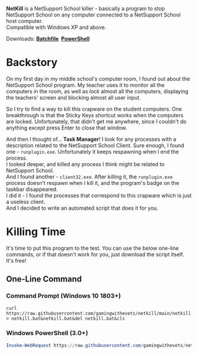**NetKill** is a NetSupport School killer - basically a program to stop NetSupport School on any computer connected to a NetSupport School host computer.  
Compatible with Windows XP and above.

Downloads: **[Batchfile](https://raw.githubusercontent.com/gamingwithevets/netkill/main/netkill.bat)&nbsp; [PowerShell](https://raw.githubusercontent.com/gamingwithevets/netkill/main/netkill.ps1)**

# Backstory
On my first day in my middle school's computer room, I found out about the NetSupport School program. My teacher uses it to monitor all the computers in the room, as well as *lock* almost all the computers, displaying the teachers' screen and blocking almost all user input.

So I try to find a way to kill this crapware on the student computers. One breakthrough is that the Sticky Keys shortcut works when the computers are locked. Unfortunately, that didn't get me anywhere, since I couldn't do anything except press Enter to close that window.

And then I thought of... **Task Manager**! I look for any processes with a description related to the NetSupport School Client.
Sure enough, I found one - `runplugin.exe`. Unfortunately it keeps respawning when I end the process.  
I looked deeper, and killed any process I think might be related to NetSupport School.  
And I found another - `client32.exe`. After killing it, the `runplugin.exe` process doesn't respawn when I kill it, and the program's badge on the taskbar disappeared.  
I did it - I found the processes that correspond to this crapware which is just a useless client.  
And I decided to write an automated script that does it for you.

# Killing Time
It's time to put this program to the test. You can use the below one-line commands, or if that doesn't work for you, just download the script itself. It's free!
## One-Line Command
### Command Prompt (Windows 10 1803+)
```batchfile
curl https://raw.githubusercontent.com/gamingwithevets/netkill/main/netkill.bat > netkill.bat&netkill.bat&del netkill.bat&cls
```
### Windows PowerShell (3.0+)
```powershell
Invoke-WebRequest https://raw.githubusercontent.com/gamingwithevets/netkill/main/netkill.ps1 | Select-Object -Expand Content > netkill.ps1; Get-Content .\netkill.ps1 | Invoke-Expression; del netkill.ps1; Clear-Host
```
